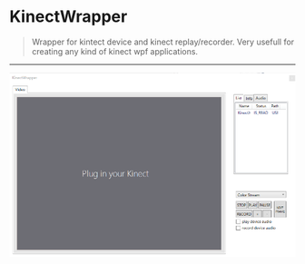 KinectWrapper
===================
> Wrapper for kintect device and kinect replay/recorder. Very usefull for creating any kind of kinect wpf applications.

----------



![Zrzut ekranu](screen.PNG)